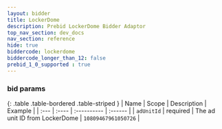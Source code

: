 ```yaml
---
layout: bidder
title: LockerDome
description: Prebid LockerDome Bidder Adaptor
top_nav_section: dev_docs
nav_section: reference
hide: true
biddercode: lockerdome
biddercode_longer_than_12: false
prebid_1_0_supported : true
---
```




### bid params

{: .table .table-bordered .table-striped }
| Name | Scope | Description | Example |
| :--- | :---- | :---------- | :------ |
| `adUnitId` | required | The ad unit ID from LockerDome | `10809467961050726` |

